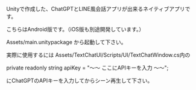 Unityで作成した、ChatGPTとLINE風会話アプリが出来るネイティブアプリです。

こちらはAndroid版です。（iOS版も別途開発しています。）



Assets/main.unitypackage
から起動して下さい。


実際に使用するには
Assets/TextChatUI/Scripts/UI/TextChatWindow.cs内の

private readonly string apiKey = "〜〜 ここにAPIキーを入力 〜〜";

にChatGPTのAPIキーを入力してからシーン再生して下さい。

